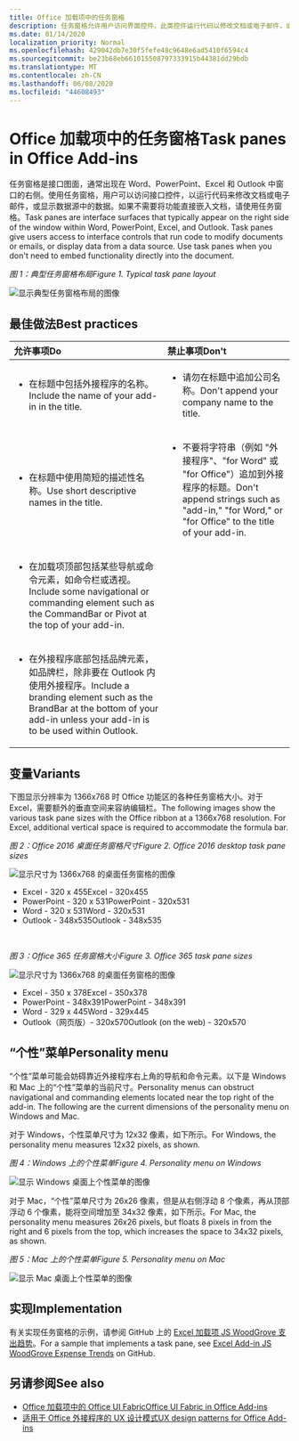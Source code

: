 ```yaml
---
title: Office 加载项中的任务窗格
description: 任务窗格允许用户访问界面控件，此类控件运行代码以修改文档或电子邮件，或显示数据源中的数据。
ms.date: 01/14/2020
localization_priority: Normal
ms.openlocfilehash: 429042db7e30f5fefe48c9648e6ad5410f6594c4
ms.sourcegitcommit: be23b68eb661015508797333915b44381dd29bdb
ms.translationtype: MT
ms.contentlocale: zh-CN
ms.lasthandoff: 06/08/2020
ms.locfileid: "44608493"
---
```

# <a name="task-panes-in-office-add-ins"></a><span data-ttu-id="eae0e-103">Office 加载项中的任务窗格</span><span class="sxs-lookup"><span data-stu-id="eae0e-103">Task panes in Office Add-ins</span></span>
 
<span data-ttu-id="eae0e-p101">任务窗格是接口图面，通常出现在 Word、PowerPoint、Excel 和 Outlook 中窗口的右侧。使用任务窗格，用户可以访问接口控件，以运行代码来修改文档或电子邮件，或显示数据源中的数据。如果不需要将功能直接嵌入文档，请使用任务窗格。</span><span class="sxs-lookup"><span data-stu-id="eae0e-p101">Task panes are interface surfaces that typically appear on the right side of the window within Word, PowerPoint, Excel, and Outlook. Task panes give users access to interface controls that run code to modify documents or emails, or display data from a data source. Use task panes when you don't need to embed functionality directly into the document.</span></span>

<span data-ttu-id="eae0e-107">*图 1：典型任务窗格布局*</span><span class="sxs-lookup"><span data-stu-id="eae0e-107">*Figure 1. Typical task pane layout*</span></span>

![显示典型任务窗格布局的图像](../images/overview-with-app-task-pane.png)

## <a name="best-practices"></a><span data-ttu-id="eae0e-109">最佳做法</span><span class="sxs-lookup"><span data-stu-id="eae0e-109">Best practices</span></span>

|<span data-ttu-id="eae0e-110">**允许事项**</span><span class="sxs-lookup"><span data-stu-id="eae0e-110">**Do**</span></span>|<span data-ttu-id="eae0e-111">**禁止事项**</span><span class="sxs-lookup"><span data-stu-id="eae0e-111">**Don't**</span></span>|
|:-----|:--------|
|<ul><li><span data-ttu-id="eae0e-112">在标题中包括外接程序的名称。</span><span class="sxs-lookup"><span data-stu-id="eae0e-112">Include the name of your add-in in the title.</span></span></li></ul>|<ul><li><span data-ttu-id="eae0e-113">请勿在标题中追加公司名称。</span><span class="sxs-lookup"><span data-stu-id="eae0e-113">Don't append your company name to the title.</span></span></li></ul>|
|<ul><li><span data-ttu-id="eae0e-114">在标题中使用简短的描述性名称。</span><span class="sxs-lookup"><span data-stu-id="eae0e-114">Use short descriptive names in the title.</span></span></li></ul>|<ul><li><span data-ttu-id="eae0e-115">不要将字符串（例如 "外接程序"、"for Word" 或 "for Office"）追加到外接程序的标题。</span><span class="sxs-lookup"><span data-stu-id="eae0e-115">Don't append strings such as "add-in," "for Word," or "for Office" to the title of your add-in.</span></span></li></ul>|
|<ul><li><span data-ttu-id="eae0e-116">在加载项顶部包括某些导航或命令元素，如命令栏或透视。</span><span class="sxs-lookup"><span data-stu-id="eae0e-116">Include some navigational or commanding element such as the CommandBar or Pivot at the top of your add-in.</span></span></li></ul>||
|<ul><li><span data-ttu-id="eae0e-117">在外接程序底部包括品牌元素，如品牌栏，除非要在 Outlook 内使用外接程序。</span><span class="sxs-lookup"><span data-stu-id="eae0e-117">Include a branding element such as the BrandBar at the bottom of your add-in unless your add-in is to be used within Outlook.</span></span></li></ul>||


## <a name="variants"></a><span data-ttu-id="eae0e-118">变量</span><span class="sxs-lookup"><span data-stu-id="eae0e-118">Variants</span></span>

<span data-ttu-id="eae0e-p102">下图显示分辨率为 1366x768 时 Office 功能区的各种任务窗格大小。对于 Excel，需要额外的垂直空间来容纳编辑栏。</span><span class="sxs-lookup"><span data-stu-id="eae0e-p102">The following images show the various task pane sizes with the Office ribbon at a 1366x768 resolution. For Excel, additional vertical space is required to accommodate the formula bar.</span></span>  

<span data-ttu-id="eae0e-121">*图 2：Office 2016 桌面任务窗格尺寸*</span><span class="sxs-lookup"><span data-stu-id="eae0e-121">*Figure 2. Office 2016 desktop task pane sizes*</span></span>

![显示尺寸为 1366x768 的桌面任务窗格的图像](../images/office-2016-taskpane-sizes.png)

- <span data-ttu-id="eae0e-123">Excel - 320 x 455</span><span class="sxs-lookup"><span data-stu-id="eae0e-123">Excel - 320x455</span></span>
- <span data-ttu-id="eae0e-124">PowerPoint - 320 x 531</span><span class="sxs-lookup"><span data-stu-id="eae0e-124">PowerPoint - 320x531</span></span>
- <span data-ttu-id="eae0e-125">Word - 320 x 531</span><span class="sxs-lookup"><span data-stu-id="eae0e-125">Word - 320x531</span></span>
- <span data-ttu-id="eae0e-126">Outlook - 348x535</span><span class="sxs-lookup"><span data-stu-id="eae0e-126">Outlook - 348x535</span></span>

<br/>

<span data-ttu-id="eae0e-127">*图 3：Office 365 任务窗格大小*</span><span class="sxs-lookup"><span data-stu-id="eae0e-127">*Figure 3. Office 365 task pane sizes*</span></span>

![显示尺寸为 1366x768 的桌面任务窗格的图像](../images/office-365-taskpane-sizes.png)

- <span data-ttu-id="eae0e-129">Excel - 350 x 378</span><span class="sxs-lookup"><span data-stu-id="eae0e-129">Excel - 350x378</span></span>
- <span data-ttu-id="eae0e-130">PowerPoint - 348x391</span><span class="sxs-lookup"><span data-stu-id="eae0e-130">PowerPoint - 348x391</span></span>
- <span data-ttu-id="eae0e-131">Word - 329 x 445</span><span class="sxs-lookup"><span data-stu-id="eae0e-131">Word - 329x445</span></span>
- <span data-ttu-id="eae0e-132">Outlook（网页版）- 320x570</span><span class="sxs-lookup"><span data-stu-id="eae0e-132">Outlook (on the web) - 320x570</span></span>

## <a name="personality-menu"></a><span data-ttu-id="eae0e-133">“个性”菜单</span><span class="sxs-lookup"><span data-stu-id="eae0e-133">Personality menu</span></span>

<span data-ttu-id="eae0e-p103">“个性”菜单可能会妨碍靠近外接程序右上角的导航和命令元素。以下是 Windows 和 Mac 上的“个性”菜单的当前尺寸。</span><span class="sxs-lookup"><span data-stu-id="eae0e-p103">Personality menus can obstruct navigational and commanding elements located near the top right of the add-in. The following are the current dimensions of the personality menu on Windows and Mac.</span></span>

<span data-ttu-id="eae0e-136">对于 Windows，个性菜单尺寸为 12x32 像素，如下所示。</span><span class="sxs-lookup"><span data-stu-id="eae0e-136">For Windows, the personality menu measures 12x32 pixels, as shown.</span></span>

<span data-ttu-id="eae0e-137">*图 4：Windows 上的个性菜单*</span><span class="sxs-lookup"><span data-stu-id="eae0e-137">*Figure 4. Personality menu on Windows*</span></span>

![显示 Windows 桌面上个性菜单的图像](../images/personality-menu-win.png)

<span data-ttu-id="eae0e-139">对于 Mac，“个性”菜单尺寸为 26x26 像素，但是从右侧浮动 8 个像素，再从顶部浮动 6 个像素，能将空间增加至 34x32 像素，如下所示。</span><span class="sxs-lookup"><span data-stu-id="eae0e-139">For Mac, the personality menu measures 26x26 pixels, but floats 8 pixels in from the right and 6 pixels from the top, which increases the space to 34x32 pixels, as shown.</span></span>

<span data-ttu-id="eae0e-140">*图 5：Mac 上的个性菜单*</span><span class="sxs-lookup"><span data-stu-id="eae0e-140">*Figure 5. Personality menu on Mac*</span></span>

![显示 Mac 桌面上个性菜单的图像](../images/personality-menu-mac.png)

## <a name="implementation"></a><span data-ttu-id="eae0e-142">实现</span><span class="sxs-lookup"><span data-stu-id="eae0e-142">Implementation</span></span>

<span data-ttu-id="eae0e-143">有关实现任务窗格的示例，请参阅 GitHub 上的 [Excel 加载项 JS WoodGrove 支出趋势](https://github.com/OfficeDev/Excel-Add-in-WoodGrove-Expense-Trends)。</span><span class="sxs-lookup"><span data-stu-id="eae0e-143">For a sample that implements a task pane, see [Excel Add-in JS WoodGrove Expense Trends](https://github.com/OfficeDev/Excel-Add-in-WoodGrove-Expense-Trends) on GitHub.</span></span> 


## <a name="see-also"></a><span data-ttu-id="eae0e-144">另请参阅</span><span class="sxs-lookup"><span data-stu-id="eae0e-144">See also</span></span>

- [<span data-ttu-id="eae0e-145">Office 加载项中的 Office UI Fabric</span><span class="sxs-lookup"><span data-stu-id="eae0e-145">Office UI Fabric in Office Add-ins</span></span>](office-ui-fabric.md) 
- [<span data-ttu-id="eae0e-146">适用于 Office 外接程序的 UX 设计模式</span><span class="sxs-lookup"><span data-stu-id="eae0e-146">UX design patterns for Office Add-ins</span></span>](../design/ux-design-pattern-templates.md)

